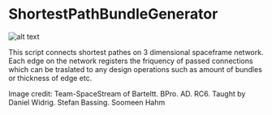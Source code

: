 # ShortestPathBundleGenerator
![alt text](https://www.designboom.com/wp-content/dbsub/399558/2016-02-13/img_12_1455366489_9a5978f6223ef9a18a5e2eb23d7a9341.jpg)

This script connects shortest pathes on 3 dimensional spaceframe network. Each edge on the network registers the friquency of passed connections which can be traslated to any design operations such as amount of bundles or thickness of edge etc.

Image credit: Team-SpaceStream of Barteltt. BPro. AD. RC6. 
              Taught by Daniel Widrig. Stefan Bassing. Soomeen Hahm
